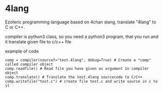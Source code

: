 # 4lang
Ezoteric programming language based on 4chan slang, translate "4lang" to C or C++.

compiler is python3 class, so you need a python3 program, that you run and it translate given file to c/c++ file

example of code

``` python3
comp = compiler(sourcef="test.4lang", debug=True) # Create a "comp" called compiler object
comp.readfile() # Read file you have given as argument in compiler object
comp.translate() # Translate the test.4lang sourcecode to C/C++
comp.writefile("test.c") # create file test.c and write source in c to it
```
